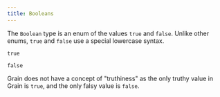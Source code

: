 ```yaml
---
title: Booleans
---
```


The `Boolean` type is an enum of the values `true` and `false`. Unlike other enums, `true` and `false` use a special lowercase syntax.

```grain
true
```

```grain
false
```

Grain does not have a concept of "truthiness" as the only truthy value in Grain is `true`, and the only falsy value is `false`.
